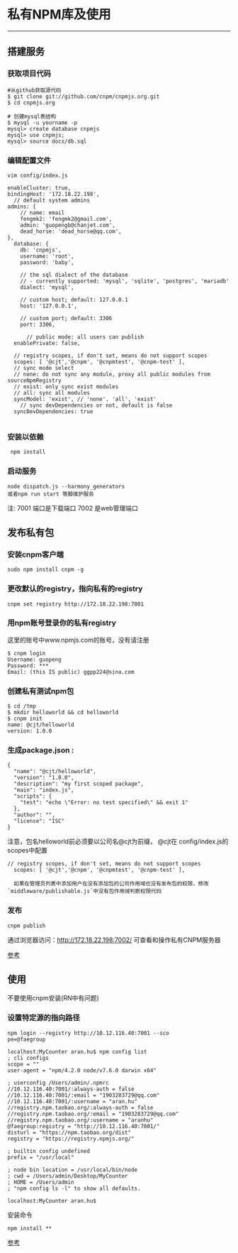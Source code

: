 # 私有NPM库及使用
***


## 搭建服务

### 获取项目代码

```
#从github获取源代码
$ git clone git://github.com/cnpm/cnpmjs.org.git
$ cd cnpmjs.org

# 创建mysql表结构
$ mysql -u yourname -p
mysql> create database cnpmjs
mysql> use cnpmjs;
mysql> source docs/db.sql

```

### 编辑配置文件
```
vim config/index.js
```

```
enableCluster: true,
bindingHost: '172.18.22.198',
  // default system admins
admins: {
    // name: email
    fengmk2: 'fengmk2@gmail.com',
    admin: 'guopengb@chanjet.com',
    dead_horse: 'dead_horse@qq.com',
},  
  database: {
    db: 'cnpmjs',
    username: 'root',
    password: 'baby',

    // the sql dialect of the database
    // - currently supported: 'mysql', 'sqlite', 'postgres', 'mariadb'
    dialect: 'mysql',

    // custom host; default: 127.0.0.1
    host: '127.0.0.1',

    // custom port; default: 3306
    port: 3306,

      // public mode: all users can publish
  enablePrivate: false,

  // registry scopes, if don't set, means do not support scopes
  scopes: [ '@cjt','@cnpm', '@cnpmtest', '@cnpm-test' ],
  // sync mode select
  // none: do not sync any module, proxy all public modules from sourceNpmRegistry
  // exist: only sync exist modules
  // all: sync all modules
  syncModel: 'exist', // 'none', 'all', 'exist'
    // sync devDependencies or not, default is false
  syncDevDependencies: true
  
```

### 安装以依赖
```
 npm install
```

### 启动服务

```
node dispatch.js --harmony_generators
或者npm run start 等脚维护服务
```

注: 7001 端口是下载端口 7002 是web管理端口

## 发布私有包

### 安装cnpm客户端
```
sudo npm install cnpm -g
```

### 更改默认的registry，指向私有的registry
```
cnpm set registry http://172.18.22.198:7001
```

### 用npm账号登录你的私有registry

这里的账号中www.npmjs.com的账号，没有请注册

```
$ cnpm login
Username: guopeng
Password: ***
Email: (this IS public) ggpp224@sina.com
```

### 创建私有测试npm包
```
$ cd /tmp
$ mkdir helloworld && cd helloworld
$ cnpm init
name: @cjt/helloworld
version: 1.0.0
```

### 生成package.json :
```
{
  "name": "@cjt/helloworld",
  "version": "1.0.0",
  "description": "my first scoped package",
  "main": "index.js",
  "scripts": {
    "test": "echo \"Error: no test specified\" && exit 1"
  },
  "author": "",
  "license": "ISC"
}
```

注意，包名helloworld前必须要以公司名@cjt为前缀， @cjt在 config/index.js的scopes中配置

```
// registry scopes, if don't set, means do not support scopes
  scopes: [ '@cjt','@cnpm', '@cnpmtest', '@cnpm-test' ],

  如果在管理员列表中添加用户在没有添加包的公司作用域也没有发布包的权限，修改 `middleware/publishable.js`中没有包作用域判断权限代码
```

### 发布

```
cnpm publish
```
通过浏览器访问：http://172.18.22.198:7002/ 可查看和操作私有CNPM服务器


[参考](https://ggpp224.gitbooks.io/web-notes/content/CNPM%E7%A7%81%E6%9C%89%E6%9C%8D%E5%8A%A1%E5%99%A8%E6%90%AD%E5%BB%BA.html)


## 使用

不要使用cnpm安装(RN中有问题)

### 设置特定源的指向路径

```
npm login --registry http://10.12.116.40:7001 --sco
pe=@faegroup
```

```
localhost:MyCounter aran.hu$ npm config list
; cli configs
scope = ""
user-agent = "npm/4.2.0 node/v7.6.0 darwin x64"

; userconfig /Users/admin/.npmrc
//10.12.116.40:7001/:always-auth = false
//10.12.116.40:7001/:email = "1903283729@qq.com"
//10.12.116.40:7001/:username = "aran.hu"
//registry.npm.taobao.org/:always-auth = false
//registry.npm.taobao.org/:email = "1903283729@qq.com"
//registry.npm.taobao.org/:username = "aranhu"
@faegroup:registry = "http://10.12.116.40:7001/"
disturl = "https://npm.taobao.org/dist"
registry = "https://registry.npmjs.org/"

; builtin config undefined
prefix = "/usr/local"

; node bin location = /usr/local/bin/node
; cwd = /Users/admin/Desktop/MyCounter
; HOME = /Users/admin
; "npm config ls -l" to show all defaults.

localhost:MyCounter aran.hu$

```
安装命令

```
npm install ** 

```
[参考](https://ggpp224.gitbooks.io/web-notes/content/cnpmClientUse.html)
